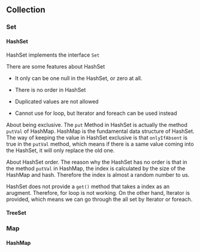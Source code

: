 ## Collection

### Set

#### HashSet

HashSet implements the interface `Set`

There are some features about HashSet

- It only can be one null in the HashSet, or zero at all.

- There is no order in HashSet

- Duplicated values are not allowed

- Cannot use for loop, but Iterator and foreach can be used instead



About being exclusive. The `put` Method in HashSet is actually the method `putVal` of HashMap. HashMap is the fundamental data structure of HashSet. The way of keeping the value in HashSet exclusive is that `onlyIfAbsent` is true in the `putVal` method, which means if there is a same value coming into the HashSet, it will only replace the old one.

About HashSet order. The reason why the HashSet has no order is that in the method `putVal` in HashMap, the index is calculated by the size of the HashMap and hash. Therefore the index is almost a random number to us.

HashSet does not provide a `get()` method that takes a index as an arugment. Therefore, for loop is not working. On the other hand, Iterator is provided, which means we can go through the all set by Iterator or foreach.



#### TreeSet





### Map

#### HashMap




